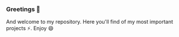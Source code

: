 ### Greetings 👋

And welcome to my repository. Here you'll find of my most important projects ⚡.
Enjoy 😄
